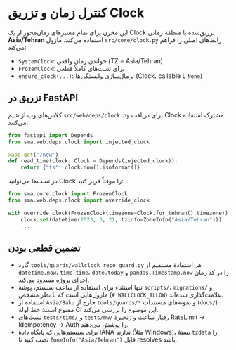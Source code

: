 # کنترل زمان و تزریق Clock

این مخزن برای تمام مسیرهای زمان‌محور از یک Clock تزریق‌شده با منطقهٔ زمانی **Asia/Tehran** استفاده می‌کند. ماژول `src/core/clock.py` رابط‌های اصلی را فراهم می‌کند:

- `SystemClock`: خواندن زمان واقعی (TZ = Asia/Tehran)
- `FrozenClock`: برای تست‌های کاملاً قطعی
- `ensure_clock(...)`: نرمال‌سازی وابستگی‌ها (Clock، callable یا `None`)

## تزریق در FastAPI

کلاس‌های وب از شیم `src/web/deps/clock.py` برای دریافت Clock مشترک استفاده می‌کنند:

```python
from fastapi import Depends
from sma.web.deps.clock import injected_clock

@app.get("/now")
def read_time(clock: Clock = Depends(injected_clock)):
    return {"ts": clock.now().isoformat()}
```

در تست‌ها می‌توانید Clock را موقتاً فریز کنید:

```python
from sma.core.clock import FrozenClock
from sma.web.deps.clock import override_clock

with override_clock(FrozenClock(timezone=Clock.for_tehran().timezone)) as clock:
    clock.set(datetime(2023, 3, 21, tzinfo=ZoneInfo("Asia/Tehran")))
    ...
```

## تضمین قطعی بودن

- گارد `tools/guards/wallclock_repo_guard.py` هر استفادهٔ مستقیم از `datetime.now`، `time.time`، `date.today` و `pandas.Timestamp.now` را در کد زمان اجرای پروژه مسدود می‌کند.
- تنها استثناء برای استفاده از ساعت سیستم، پوشهٔ `scripts/`، `migrations/` و ماژول‌هایی است که با نظر مشخص (`# WALLCLOCK_ALLOW`) علامت‌گذاری شده‌اند.
- استفاده از `Asia/Baku` خارج از `tools/guards/*` و نمونه‌های مستندات (`docs/`) ممنوع است؛ خط لولهٔ CI این موضوع را بررسی می‌کند.
- تست‌های `tests/time/` و `tests/mw/` رفتار ساعت و زنجیرهٔ RateLimit → Idempotency → Auth را پوشش می‌دهند.
- برای سیستم‌هایی که پایگاه دادهٔ IANA ندارند (مثلاً Windows)، بستهٔ `tzdata` را نصب کنید تا `ZoneInfo("Asia/Tehran")` قابل resolves باشد.
